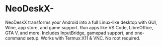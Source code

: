 # NeoDeskX-
NeoDeskX transforms your Android into a full Linux-like desktop with GUI, Wine, app store, and game support. Run apps like VS Code, LibreOffice, GTA V, and more. Includes InputBridge, gamepad support, and one-command setup. Works with Termux:X11 &amp; VNC. No root required. 
